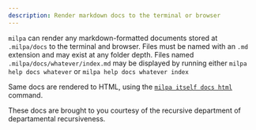 ```yaml
---
description: Render markdown docs to the terminal or browser
---
```


`milpa` can render any markdown-formatted documents stored at `.milpa/docs` to the terminal and browser. Files must be named with an `.md` extension and may exist at any folder depth. Files named `.milpa/docs/whatever/index.md` may be displayed by running either `milpa help docs whatever` or `milpa help docs whatever index`

Same docs are rendered to HTML, using the [`milpa itself docs html`](/.milpa/commands/itself/docs) command.

These docs are brought to you courtesy of the recursive department of departamental recursiveness.
